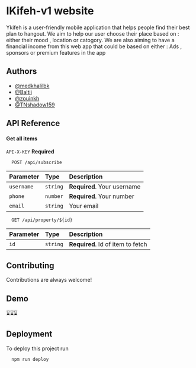   
# IKifeh-v1 website


Ykifeh is a user-friendly mobile application that helps people find their best plan to hangout.
We aim to help our user choose their place based on : either their mood , location or catogory.
We are also aiming to have a financial income from this web app that could be based on either : 
Ads , sponsors or  premium features in the app 

## Authors

- [@medkhalilbk](https://www.github.com/medkhalilbk)
- [@Baltii](https://www.github.com/Baltii)
- [@zouinkh](https://www.github.com/zouinkh)
- [@TNshadow159](https://www.github.com/TNshadow159) 


## API Reference

#### Get all items
 `API-X-KEY`  **Required**
```http
  POST /api/subscribe
```

| Parameter | Type     | Description                |
| :-------- | :------- | :------------------------- |
| `username` | `string` | **Required**. Your username |
| `phone` | `number` | **Required**. Your number |
| `email` | `string` |  Your email | 

```http
  GET /api/property/${id}
```

| Parameter | Type     | Description                       |
| :-------- | :------- | :-------------------------------- |
| `id`      | `string` | **Required**. Id of item to fetch |

 
## Contributing

Contributions are always welcome!
 


## Demo

⌛⌛⌛


## Deployment

To deploy this project run

```bash
  npm run deploy
```

